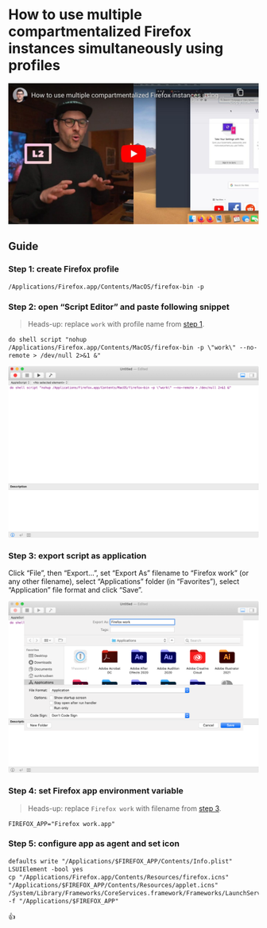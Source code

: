 <!--
Title: How to use multiple compartmentalized Firefox instances simultaneously using profiles
Description: Learn how to use multiple compartmentalized Firefox instances simultaneously using profiles.
Author: Sun Knudsen <https://github.com/sunknudsen>
Contributors: Sun Knudsen <https://github.com/sunknudsen>
Reviewers:
Publication date: 2020-05-13T00:00:00.000Z
Listed: true
-->

# How to use multiple compartmentalized Firefox instances simultaneously using profiles

[![How to use multiple compartmentalized Firefox instances using profiles](how-to-use-multiple-compartmentalized-firefox-instances-using-profiles.jpeg)](https://www.youtube.com/watch?v=Upib_vq_EB8 "How to use multiple compartmentalized Firefox instances using profiles")

## Guide

### Step 1: create Firefox profile

```shell
/Applications/Firefox.app/Contents/MacOS/firefox-bin -p
```

### Step 2: open “Script Editor” and paste following snippet

> Heads-up: replace `work` with profile name from [step 1](#step-1-create-firefox-profile).

```
do shell script "nohup /Applications/Firefox.app/Contents/MacOS/firefox-bin -p \"work\" --no-remote > /dev/null 2>&1 &"
```

![script-editor-step-1](./script-editor-step-1.png?shadow=1)

### Step 3: export script as application

Click “File”, then “Export…”, set “Export As” filename to “Firefox work” (or any other filename), select “Applications” folder (in “Favorites”), select “Application” file format and click “Save”.

![script-editor-step-2](./script-editor-step-2.png?shadow=1)

### Step 4: set Firefox app environment variable

> Heads-up: replace `Firefox work` with filename from [step 3](#step-3-export-script-as-application).

```shell
FIREFOX_APP="Firefox work.app"
```

### Step 5: configure app as agent and set icon

```shell
defaults write "/Applications/$FIREFOX_APP/Contents/Info.plist" LSUIElement -bool yes
cp "/Applications/Firefox.app/Contents/Resources/firefox.icns" "/Applications/$FIREFOX_APP/Contents/Resources/applet.icns"
/System/Library/Frameworks/CoreServices.framework/Frameworks/LaunchServices.framework/Support/lsregister -f "/Applications/$FIREFOX_APP"
```

👍
